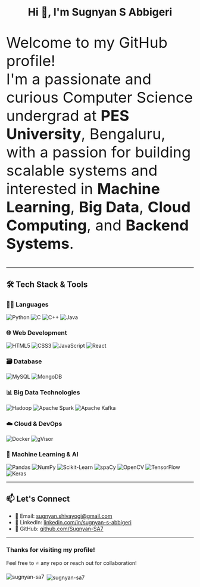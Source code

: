 <h1 align="center">Hi 👋, I'm Sugnyan S Abbigeri</h1>

<p style="font-size:40px;">
Welcome to my GitHub profile! <br>
I'm a passionate and curious Computer Science undergrad at <strong>PES University</strong>, Bengaluru, with a passion for building scalable systems and interested in <strong>Machine Learning</strong>, <strong>Big Data</strong>, <strong>Cloud Computing</strong>, and <strong>Backend Systems</strong>.
</p>

---
## 🛠️ Tech Stack & Tools

### 👨‍💻 Languages  
![Python](https://img.shields.io/badge/Python-3776AB?style=for-the-badge&logo=python&logoColor=white)
![C](https://img.shields.io/badge/C-00599C?style=for-the-badge&logo=c&logoColor=white)
![C++](https://img.shields.io/badge/C++-00599C?style=for-the-badge&logo=c%2B%2B&logoColor=white)
![Java](https://img.shields.io/badge/Java-007396?style=for-the-badge&logo=java&logoColor=white)

### 🌐 Web Development  
![HTML5](https://img.shields.io/badge/HTML5-E34F26?style=for-the-badge&logo=html5&logoColor=white)
![CSS3](https://img.shields.io/badge/CSS3-1572B6?style=for-the-badge&logo=css3&logoColor=white)
![JavaScript](https://img.shields.io/badge/JavaScript-F7DF1E?style=for-the-badge&logo=javascript&logoColor=black)
![React](https://img.shields.io/badge/React-61DAFB?style=for-the-badge&logo=react&logoColor=black)

### 🗃️ Database  
![MySQL](https://img.shields.io/badge/MySQL-4479A1?style=for-the-badge&logo=mysql&logoColor=white)
![MongoDB](https://img.shields.io/badge/MongoDB-47A248?style=for-the-badge&logo=mongodb&logoColor=white)

### 📊 Big Data Technologies  
![Hadoop](https://img.shields.io/badge/Hadoop-66CCFF?style=for-the-badge&logo=apachehadoop&logoColor=black)
![Apache Spark](https://img.shields.io/badge/Apache%20Spark-E25A1C?style=for-the-badge&logo=apachespark&logoColor=white)
![Apache Kafka](https://img.shields.io/badge/Apache%20Kafka-231F20?style=for-the-badge&logo=apachekafka&logoColor=white)

### ☁️ Cloud & DevOps  
![Docker](https://img.shields.io/badge/Docker-2496ED?style=for-the-badge&logo=docker&logoColor=white)
![gVisor](https://img.shields.io/badge/gVisor-4285F4?style=for-the-badge&logo=googlecloud&logoColor=white)

### 🤖 Machine Learning & AI  
![Pandas](https://img.shields.io/badge/Pandas-150458?style=for-the-badge&logo=pandas&logoColor=white)
![NumPy](https://img.shields.io/badge/NumPy-013243?style=for-the-badge&logo=numpy&logoColor=white)
![Scikit-Learn](https://img.shields.io/badge/Scikit--Learn-F7931E?style=for-the-badge&logo=scikitlearn&logoColor=white)
![spaCy](https://img.shields.io/badge/spaCy-09A3D5?style=for-the-badge)
![OpenCV](https://img.shields.io/badge/OpenCV-5C3EE8?style=for-the-badge&logo=opencv&logoColor=white)
![TensorFlow](https://img.shields.io/badge/TensorFlow-FF6F00?style=for-the-badge&logo=tensorflow&logoColor=white)
![Keras](https://img.shields.io/badge/Keras-D00000?style=for-the-badge&logo=keras&logoColor=white)

---

## 📫 Let's Connect

- 📧 Email: [sugnyan.shivayogi@gmail.com](mailto:sugnyan.shivayogi@gmail.com)  
- 🔗 LinkedIn: [linkedin.com/in/sugnyan-s-abbigeri](https://linkedin.com/in/sugnyan-s-abbigeri)  
- 🐙 GitHub: [github.com/Sugnyan-SA7](https://github.com/Sugnyan-SA7)

---

### Thanks for visiting my profile!  
Feel free to ⭐ any repo or reach out for collaboration!


<p><img align="left" src="https://github-readme-stats.vercel.app/api/top-langs?username=sugnyan-sa7&show_icons=true&locale=en&layout=compact" alt="sugnyan-sa7" /></p>

<p>&nbsp;<img align="center" src="https://github-readme-stats.vercel.app/api?username=sugnyan-sa7&show_icons=true&locale=en" alt="sugnyan-sa7" /></p>
